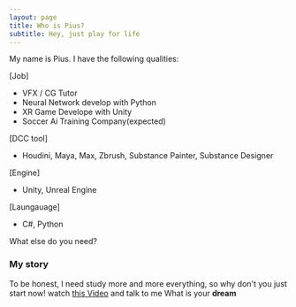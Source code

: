 ```yaml
---
layout: page
title: Who is Pius?
subtitle: Hey, just play for life
---
```


My name is Pius. I have the following qualities:


[Job]
- VFX / CG Tutor
- Neural Network develop with Python
- XR Game Develope with Unity
- Soccer Ai Training Company(expected)

[DCC tool] 
- Houdini, Maya, Max, Zbrush, Substance Painter, Substance Designer
  
[Engine]
- Unity, Unreal Engine

[Laungauage]
- C#, Python



What else do you need?

### My story

To be honest, I need study more and more everything, so why don't you just start now! watch [this Video](https://www.youtube.com/watch?v=Hb1I2JE6zGo) and talk to me What is your **dream**
